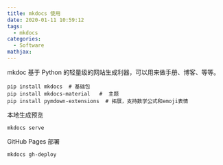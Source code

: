 ```yaml
---
title: mkdocs 使用
date: 2020-01-11 10:59:12
tags:
  - mkdocs
categories:
  - Software
mathjax:
---
```

mkdoc 基于 Python 的轻量级的网站生成利器，可以用来做手册、博客、等等。


```
pip install mkdocs  # 基础包
pip install mkdocs-material   #  主题
pip install pymdown-extensions  # 拓展，支持数学公式和emoji表情
```
本地生成预览

```
mkdocs serve
```

GitHub Pages 部署

```
mkdocs gh-deploy
```
